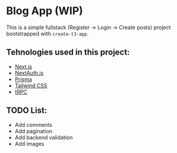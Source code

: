 # Blog App (WIP)

This is a simple fullstack (Register -> Login -> Create posts) project bootstrapped with `create-t3-app`.

## Tehnologies used in this project:

- [Next.js](https://nextjs.org)
- [NextAuth.js](https://next-auth.js.org)
- [Prisma](https://prisma.io)
- [Tailwind CSS](https://tailwindcss.com)
- [tRPC](https://trpc.io)

## TODO List:

- Add comments
- Add pagination
- Add backend validation
- Add images



